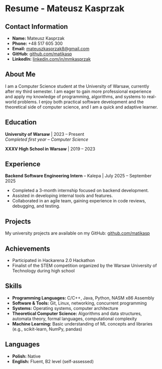 # Resume - Mateusz Kasprzak

## Contact Information

- **Name:** Mateusz Kasprzak
- **Phone:** +48 517 605 300
- **Email:** [mateuszkasprzak8@gmail.com](mailto:mateuszkasprzak8@gmail.com)
- **GitHub:** [github.com/matikasp](https://github.com/matikasp)
- **LinkedIn:** [linkedin.com/in/mmkasprzak](https://linkedin.com/in/mmkasprzak)

## About Me

I am a Computer Science student at the University of Warsaw, currently after my third semester. I am eager to gain more professional experience and apply my knowledge of programming, algorithms, and systems to real-world problems. I enjoy both practical software development and the theoretical side of computer science, and I am a quick and adaptive learner.

## Education

**University of Warsaw** | 2023 – Present  
*Completed first year – Computer Science*

**XXXV High School in Warsaw** | 2019 – 2023

## Experience

**Backend Software Engineering Intern** – Kalepa | July 2025 – September 2025  
- Completed a 3-month internship focused on backend development.  
- Assisted in developing internal tools and features.  
- Collaborated in an agile team, gaining experience in code reviews, debugging, and testing.  

## Projects

My university projects are available on my GitHub: [github.com/matikasp](https://github.com/matikasp)

## Achievements

- Participated in Hackarena 2.0 Hackathon  
- Finalist of the STEM competition organized by the Warsaw University of Technology during high school  

## Skills

- **Programming Languages:** C/C++, Java, Python, NASM x86 Assembly  
- **Software & Tools:** Git, Linux, networking, concurrent programming  
- **Systems:** Operating systems, computer architecture  
- **Theoretical Computer Science:** Algorithms and data structures, automata theory, formal languages, computational complexity  
- **Machine Learning:** Basic understanding of ML concepts and libraries (e.g., scikit-learn, NumPy, pandas)  

## Languages

- **Polish:** Native  
- **English:** Fluent, B2 level (self-assessed)  
